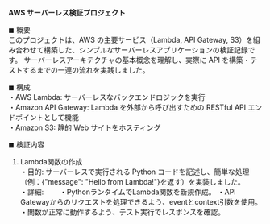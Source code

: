**AWS サーバーレス検証プロジェクト**

◼︎  概要  
このプロジェクトは、AWS の主要サービス（Lambda, API Gateway, S3）を組み合わせて構築した、シンプルなサーバーレスアプリケーションの検証記録です。
サーバーレスアーキテクチャの基本概念を理解し、実際に API を構築・テストするまでの一連の流れを実践しました。

◼︎  構成  
・AWS Lambda: サーバーレスなバックエンドロジックを実行  
・Amazon API Gateway: Lambda を外部から呼び出すための RESTful API エンドポイントとして機能  
・Amazon S3: 静的 Web サイトをホスティング

◼︎  検証内容
1. Lambda関数の作成  
  ・目的: サーバーレスで実行される Python コードを記述し、簡単な処理（例：{"message": "Hello from Lambda!"}を返す）を実装しました。  
  ・詳細:　　
    ・PythonランタイムでLambda関数を新規作成。
    ・API Gatewayからのリクエストを処理できるよう、eventとcontext引数を使用。  
    ・関数が正常に動作するよう、テスト実行でレスポンスを確認。
